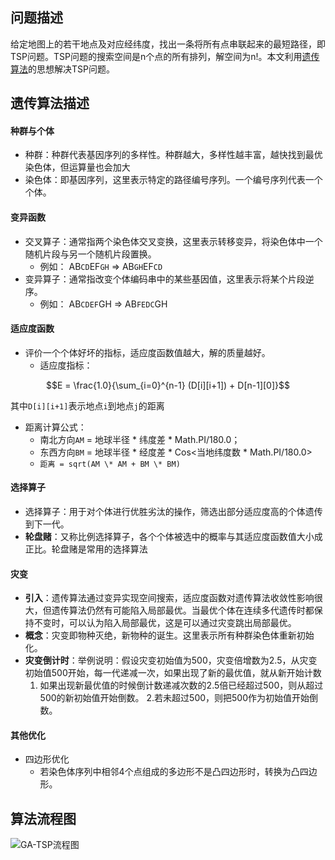 ﻿
## 问题描述
给定地图上的若干地点及对应经纬度，找出一条将所有点串联起来的最短路径，即TSP问题。TSP问题的搜索空间是n个点的所有排列，解空间为n!。本文利用[遗传算法](https://zh.wikipedia.org/wiki/%E9%81%97%E4%BC%A0%E7%AE%97%E6%B3%95)的思想解决TSP问题。

## 遗传算法描述
#### 种群与个体
* 种群：种群代表基因序列的多样性。种群越大，多样性越丰富，越快找到最优染色体，但运算量也会加大
* 染色体：即基因序列，这里表示特定的路径编号序列。一个编号序列代表一个个体。
#### 变异函数
* 交叉算子：通常指两个染色体交叉变换，这里表示转移变异，将染色体中一个随机片段与另一个随机片段置换。
    * 例如： AB`CD`EF`GH`  =>  AB`GH`EF`CD`
* 变异算子：通常指改变个体编码串中的某些基因值，这里表示将某个片段逆序。
    * 例如： AB`CDEF`GH  =>  AB`FEDC`GH
#### 适应度函数
* 评价一个个体好坏的指标，适应度函数值越大，解的质量越好。
    * 适应度指标：
```math
E = \frac{1.0}{\sum_{i=0}^{n-1} (D[i][i+1]) + D[n-1][0]}
```
其中`D[i][i+1]`表示地点`i`到地点`j`的距离
* 距离计算公式：
    * 南北方向`AM` = 地球半径 \* 纬度差 \* Math.PI/180.0；
    * 东西方向`BM` = 地球半径 \* 经度差 \* Cos<当地纬度数 \* Math.PI/180.0>
    * `距离 = sqrt(AM \* AM + BM \* BM)`
#### 选择算子
* 选择算子：用于对个体进行优胜劣汰的操作，筛选出部分适应度高的个体遗传到下一代。
* **轮盘赌**：又称比例选择算子，各个个体被选中的概率与其适应度函数值大小成正比。轮盘赌是常用的选择算法

#### 灾变
* **引入**：遗传算法通过变异实现空间搜索，适应度函数对遗传算法收敛性影响很大，但遗传算法仍然有可能陷入局部最优。当最优个体在连续多代遗传时都保持不变时，可以认为陷入局部最优，这是可以通过灾变跳出局部最优。
* **概念**：灾变即物种灭绝，新物种的诞生。这里表示所有种群染色体重新初始化。
* **灾变倒计时**：举例说明：假设灾变初始值为500，灾变倍增数为2.5，从灾变初始值500开始，每一代递减一次，如果出现了新的最优值，就从新开始计数
    1. 如果出现新最优值的时候倒计数递减次数的2.5倍已经超过500，则从超过500的新初始值开始倒数。
    2.若未超过500，则把500作为初始值开始倒数。
#### 其他优化
* 四边形优化
    * 若染色体序列中相邻4个点组成的多边形不是凸四边形时，转换为凸四边形。


## 算法流程图
![GA-TSP流程图](img/GA-TSP.png)


